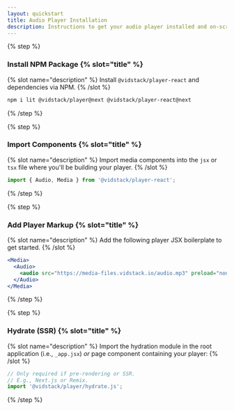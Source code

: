 ```yaml
---
layout: quickstart
title: Audio Player Installation
description: Instructions to get your audio player installed and on-screen using React.
---
```


{% step %}

### Install NPM Package {% slot="title" %}

{% slot name="description" %}
Install `@vidstack/player-react` and dependencies via NPM.
{% /slot %}

```bash {% copy=true %}
npm i lit @vidstack/player@next @vidstack/player-react@next
```

{% /step %}

{% step %}

### Import Components {% slot="title" %}

{% slot name="description" %}
Import media components into the `jsx` or `tsx` file where you'll be building your player.
{% /slot %}

```js {% copy=true %}
import { Audio, Media } from '@vidstack/player-react';
```

{% /step %}

{% step %}

### Add Player Markup {% slot="title" %}

{% slot name="description" %}
Add the following player JSX boilerplate to get started.
{% /slot %}

```jsx {% copy=true %}
<Media>
  <Audio>
    <audio src="https://media-files.vidstack.io/audio.mp3" preload="none" />
  </Audio>
</Media>
```

{% /step %}

{% step %}

### Hydrate (SSR) {% slot="title" %}

{% slot name="description" %}
Import the hydration module in the root application (i.e., `_app.jsx`) _or_ page
component containing your player:
{% /slot %}

```jsx {% copyHighlight=true highlight="3" %}
// Only required if pre-rendering or SSR.
// E.g., Next.js or Remix.
import '@vidstack/player/hydrate.js';
```

{% /step %}
